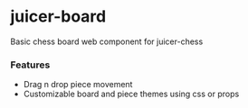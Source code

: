 # juicer-board

Basic chess board web component for juicer-chess

### Features

- Drag n drop piece movement
- Customizable board and piece themes using css or props
  